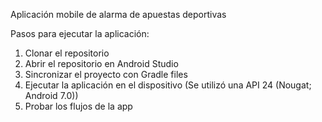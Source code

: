 Aplicación mobile de alarma de apuestas deportivas

Pasos para ejecutar la aplicación:

1. Clonar el repositorio
2. Abrir el repositorio en Android Studio
3. Sincronizar el proyecto con Gradle files
4. Ejecutar la aplicación en el dispositivo (Se utilizó una API 24 (Nougat; Android 7.0))
5. Probar los flujos de la app
